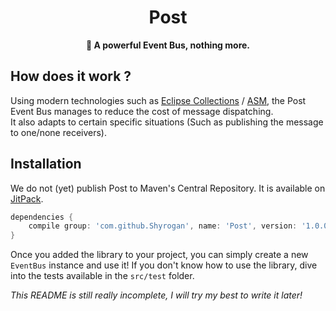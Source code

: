 <h1 align="center">Post</h1>

<div align="center">
  <strong>🚀 A powerful Event Bus, nothing more.</strong>
</div>

 ## How does it work ?

Using modern technologies such as [Eclipse Collections](https://www.eclipse.org/collections/) / [ASM](https://asm.ow2.io/),
the Post Event Bus manages to reduce the cost of message dispatching.  
It also adapts to certain specific situations (Such as publishing the message to one/none receivers).

 ## Installation

We do not (yet) publish Post to Maven's Central Repository. It is available on [JitPack](https://jitpack.io).
````groovy
dependencies {
    compile group: 'com.github.Shyrogan', name: 'Post', version: '1.0.0'
}
````

Once you added the library to your project, you can simply create a new ``EventBus`` instance and use it!
If you don't know how to use the library, dive into the tests available in the ``src/test`` folder.
  
_This README is still really incomplete, I will try my best to write it later!_